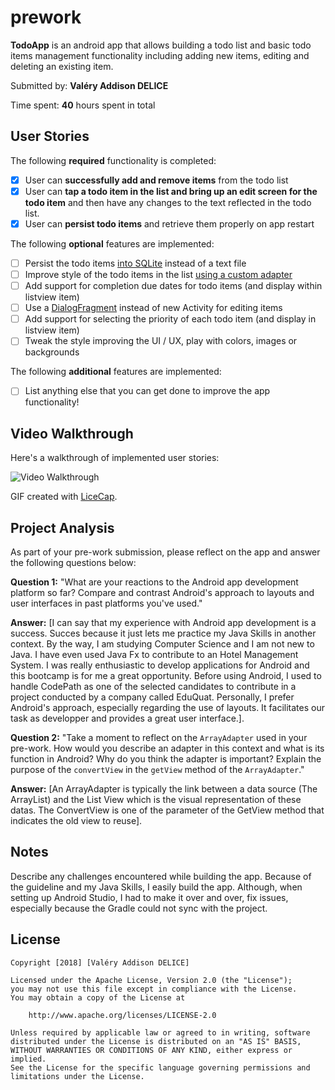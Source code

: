 # prework
**TodoApp** is an android app that allows building a todo list and basic todo items management functionality including adding new items, editing and deleting an existing item.

Submitted by: **Valéry Addison DELICE**

Time spent: **40** hours spent in total

## User Stories

The following **required** functionality is completed:

* [X] User can **successfully add and remove items** from the todo list
* [X] User can **tap a todo item in the list and bring up an edit screen for the todo item** and then have any changes to the text reflected in the todo list.
* [X] User can **persist todo items** and retrieve them properly on app restart

The following **optional** features are implemented:

* [ ] Persist the todo items [into SQLite](http://guides.codepath.com/android/Persisting-Data-to-the-Device#sqlite) instead of a text file
* [ ] Improve style of the todo items in the list [using a custom adapter](http://guides.codepath.com/android/Using-an-ArrayAdapter-with-ListView)
* [ ] Add support for completion due dates for todo items (and display within listview item)
* [ ] Use a [DialogFragment](http://guides.codepath.com/android/Using-DialogFragment) instead of new Activity for editing items
* [ ] Add support for selecting the priority of each todo item (and display in listview item)
* [ ] Tweak the style improving the UI / UX, play with colors, images or backgrounds

The following **additional** features are implemented:

* [ ] List anything else that you can get done to improve the app functionality!

## Video Walkthrough

Here's a walkthrough of implemented user stories:

<img src='http://i.imgur.com/link/to/your/gif/file.gif' title='Video Walkthrough' width='' alt='Video Walkthrough' />

GIF created with [LiceCap](http://www.cockos.com/licecap/).

## Project Analysis

As part of your pre-work submission, please reflect on the app and answer the following questions below:

**Question 1:** "What are your reactions to the Android app development platform so far? Compare and contrast Android's approach to layouts and user interfaces in past platforms you've used."

**Answer:** [I can say that my experience with Android app development is a success. Succes because it just lets me practice my Java Skills in another context. By the way, I am studying Computer Science and I am not new to Java. I have even used Java Fx to contribute to an Hotel Management System. I was really enthusiastic to develop applications for Android and this bootcamp is for me a great opportunity. Before using Android, I used to handle CodePath as one of the selected candidates to contribute in a project conducted by a company called EduQuat. Personally, I prefer Android's approach, especially regarding the use of layouts. It facilitates our task as developper and provides a great user interface.].

**Question 2:** "Take a moment to reflect on the `ArrayAdapter` used in your pre-work. How would you describe an adapter in this context and what is its function in Android? Why do you think the adapter is important? Explain the purpose of the `convertView` in the `getView` method of the `ArrayAdapter`."

**Answer:** [An ArrayAdapter is typically the link between a data source (The ArrayList) and the List View which is the visual representation of these datas. The ConvertView is one of the parameter of the GetView method that indicates the old view to reuse].

## Notes

Describe any challenges encountered while building the app.
	Because of the guideline and my Java Skills, I easily build the app. Although, when setting up Android Studio, I had to make it over and over, fix issues, especially because the Gradle could not sync with the project.
## License

    Copyright [2018] [Valéry Addison DELICE]

    Licensed under the Apache License, Version 2.0 (the "License");
    you may not use this file except in compliance with the License.
    You may obtain a copy of the License at

        http://www.apache.org/licenses/LICENSE-2.0

    Unless required by applicable law or agreed to in writing, software
    distributed under the License is distributed on an "AS IS" BASIS,
    WITHOUT WARRANTIES OR CONDITIONS OF ANY KIND, either express or implied.
    See the License for the specific language governing permissions and
    limitations under the License.
